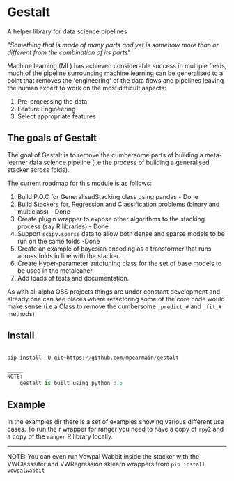 # Gestalt

A helper library for data science pipelines

"_Something that is made of many parts and yet is somehow more than or different from the combination of its parts_"

Machine learning (ML) has achieved considerable success in multiple fields, much of the pipeline surrounding machine 
learning can be generalised to a point that removes the 'engineering' of the data flows and pipelines leaving the human
expert to work on the most difficult aspects:

1. Pre-processing the data
2. Feature Engineering
3. Select appropriate features

## The goals of Gestalt
The goal of Gestalt is to remove the cumbersome parts of building a meta-learner data science pipeline (i.e the process
of building a generalised stacker across folds).

The current roadmap for this module is as follows:

1. Build P.O.C for GeneralisedStacking class using pandas - Done
2. Build Stackers for, Regression and Classification problems (binary and multiclass) - Done
3. Create plugin wrapper to expose other algorithms to the stacking process (say R libraries) - Done
4. Support `scipy.sparse` data to allow both dense and sparse models to be run on the same folds -Done
5. Create an example of bayesian encoding as a transformer that runs across folds in line with the stacker.
6. Create Hyper-parameter autotuning class for the set of base models to be used in the metaleaner
7. Add loads of tests and documentation.

As with all alpha OSS projects things are under constant development and already one can see places where refactoring some
of the core code would make sense (i.e a Class to remove the cumbersome `_predict_#` and `_fit_#` methods)


## Install 
```python

pip install -U git+https://github.com/mpearmain/gestalt

_____
NOTE:
    gestalt is built using python 3.5
```

## Example 
In the examples dir there is a set of examples showing various different use cases.
To run the r wrapper for ranger you need to have a  copy of `rpy2` and a copy of the `ranger` R library locally.

___
NOTE:
You can even run Vowpal Wabbit inside the stacker with the VWClasssifer and VWRegression sklearn wrappers
from `pip install vowpalwabbit`